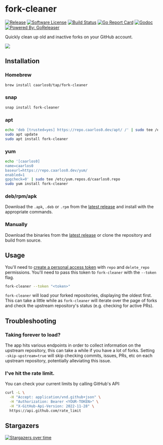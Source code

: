 # fork-cleaner

[![Release](https://img.shields.io/github/release/caarlos0/fork-cleaner.svg?style=for-the-badge)](https://github.com/caarlos0/fork-cleaner/releases/latest)
[![Software License](https://img.shields.io/badge/license-MIT-brightgreen.svg?style=for-the-badge)](LICENSE.md)
[![Build Status](https://img.shields.io/github/actions/workflow/status/caarlos0/fork-cleaner/build.yml?style=for-the-badge)](https://github.com/caarlos0/fork-cleaner/actions?workflow=build)
[![Go Report Card](https://goreportcard.com/badge/github.com/caarlos0/fork-cleaner?style=for-the-badge)](https://goreportcard.com/report/github.com/caarlos0/fork-cleaner)
[![Godoc](http://img.shields.io/badge/godoc-reference-5272B4.svg?style=for-the-badge)](https://pkg.go.dev/github.com/caarlos0/fork-cleaner)
[![Powered By: GoReleaser](https://img.shields.io/badge/powered%20by-goreleaser-green.svg?style=for-the-badge)](https://github.com/goreleaser)

Quickly clean up old and inactive forks on your GitHub account.

![](https://user-images.githubusercontent.com/245435/104655305-4a843f80-569c-11eb-8cd5-7f55b8104375.gif)

## Installation

### Homebrew

```sh
brew install caarlos0/tap/fork-cleaner
```

### snap

```sh
snap install fork-cleaner
```

### apt

```sh
echo 'deb [trusted=yes] https://repo.caarlos0.dev/apt/ /' | sudo tee /etc/apt/sources.list.d/caarlos0.list
sudo apt update
sudo apt install fork-cleaner
```

### yum

```sh
echo '[caarlos0]
name=caarlos0
baseurl=https://repo.caarlos0.dev/yum/
enabled=1
gpgcheck=0' | sudo tee /etc/yum.repos.d/caarlos0.repo
sudo yum install fork-cleaner
```

### deb/rpm/apk

Download the `.apk`, `.deb` or `.rpm` from the [latest release](https://github.com/caarlos0/fork-cleaner/releases/latest) and install with the appropriate commands.

### Manually

Download the binaries from the [latest release](https://github.com/caarlos0/fork-cleaner/releases/latest) or clone the repository and build from source.

## Usage

You'll need to [create a personal access token](https://github.com/settings/tokens/new?scopes=repo,delete_repo&description=fork-cleaner) with `repo` and `delete_repo`
permissions. You'll need to pass this token to `fork-cleaner` with the `--token` flag.

```sh
fork-cleaner --token "<token>"
```

`fork-cleaner` will load your forked repositories, displaying the oldest first. This can take a little while as `fork-cleaner` will iterate over the page of forks and check the upstream repository's status (e.g. checking for active PRs).

## Troubleshooting

### Taking forever to load?

The app hits various endpoints in order to collect information on the upstream repository, this can take a while if you have a lot of forks. Setting `-skip-upstream=true` will skip checking commits, issues, PRs, etc on each upstream repository, potentially alleviating this issue.

### I've hit the rate limit.

You can check your current limits by calling GitHub's API:

```sh
curl -L \
  -H "Accept: application/vnd.github+json" \
  -H "Authorization: Bearer <YOUR-TOKEN>" \
  -H "X-GitHub-Api-Version: 2022-11-28" \
  https://api.github.com/rate_limit
```

## Stargazers

[![Stargazers over time](https://starchart.cc/caarlos0/fork-cleaner.svg)](https://starchart.cc/caarlos0/fork-cleaner)
